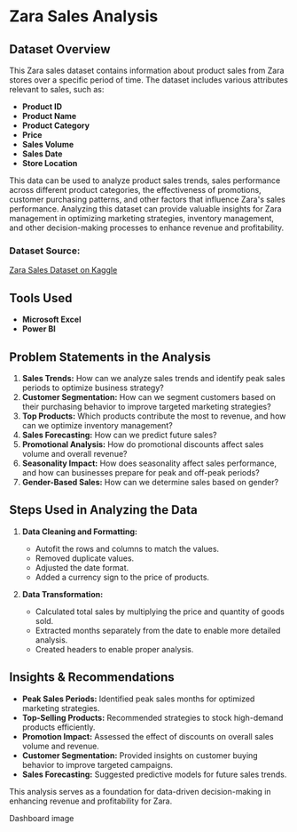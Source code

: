 # Zara Sales Analysis

## Dataset Overview
This Zara sales dataset contains information about product sales from Zara stores over a specific period of time. The dataset includes various attributes relevant to sales, such as:

- **Product ID**
- **Product Name**	
- **Product Category**
- **Price**
- **Sales Volume**
- **Sales Date**
- **Store Location**

This data can be used to analyze product sales trends, sales performance across different product categories, the effectiveness of promotions, customer purchasing patterns, and other factors that influence Zara's sales performance. Analyzing this dataset can provide valuable insights for Zara management in optimizing marketing strategies, inventory management, and other decision-making processes to enhance revenue and profitability.

### Dataset Source:
[Zara Sales Dataset on Kaggle](https://www.kaggle.com/datasets/xontoloyo/data-penjualan-zara)

## Tools Used
- **Microsoft Excel**
- **Power BI**

## Problem Statements in the Analysis
1. **Sales Trends:** How can we analyze sales trends and identify peak sales periods to optimize business strategy?
2. **Customer Segmentation:** How can we segment customers based on their purchasing behavior to improve targeted marketing strategies?
3. **Top Products:** Which products contribute the most to revenue, and how can we optimize inventory management?
4. **Sales Forecasting:** How can we predict future sales?
5. **Promotional Analysis:** How do promotional discounts affect sales volume and overall revenue?
6. **Seasonality Impact:** How does seasonality affect sales performance, and how can businesses prepare for peak and off-peak periods?
7. **Gender-Based Sales:** How can we determine sales based on gender?

## Steps Used in Analyzing the Data
1. **Data Cleaning and Formatting:**
   - Autofit the rows and columns to match the values.
   - Removed duplicate values.
   - Adjusted the date format.
   - Added a currency sign to the price of products.

2. **Data Transformation:**
   - Calculated total sales by multiplying the price and quantity of goods sold.
   - Extracted months separately from the date to enable more detailed analysis.
   - Created headers to enable proper analysis.

## Insights & Recommendations
- **Peak Sales Periods:** Identified peak sales months for optimized marketing strategies.
- **Top-Selling Products:** Recommended strategies to stock high-demand products efficiently.
- **Promotion Impact:** Assessed the effect of discounts on overall sales volume and revenue.
- **Customer Segmentation:** Provided insights on customer buying behavior to improve targeted campaigns.
- **Sales Forecasting:** Suggested predictive models for future sales trends.

This analysis serves as a foundation for data-driven decision-making in enhancing revenue and profitability for Zara.

Dashboard image


